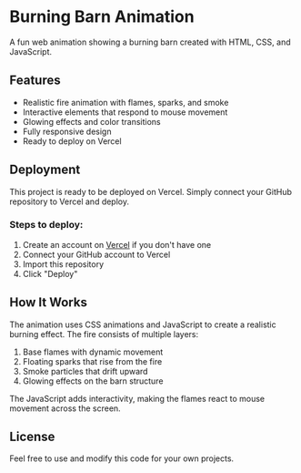 # Burning Barn Animation

A fun web animation showing a burning barn created with HTML, CSS, and JavaScript.

## Features

- Realistic fire animation with flames, sparks, and smoke
- Interactive elements that respond to mouse movement
- Glowing effects and color transitions
- Fully responsive design
- Ready to deploy on Vercel

## Deployment

This project is ready to be deployed on Vercel. Simply connect your GitHub repository to Vercel and deploy.

### Steps to deploy:

1. Create an account on [Vercel](https://vercel.com/) if you don't have one
2. Connect your GitHub account to Vercel
3. Import this repository
4. Click "Deploy"

## How It Works

The animation uses CSS animations and JavaScript to create a realistic burning effect. The fire consists of multiple layers:

1. Base flames with dynamic movement
2. Floating sparks that rise from the fire
3. Smoke particles that drift upward
4. Glowing effects on the barn structure

The JavaScript adds interactivity, making the flames react to mouse movement across the screen.

## License

Feel free to use and modify this code for your own projects.